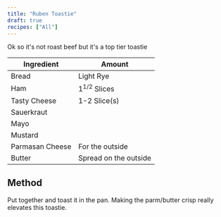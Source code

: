 ```yaml
---
title: "Ruben Toastie"
draft: true
recipes: ["All"]
---
```

Ok so it's not roast beef but it's a top tier toastie

| Ingredient  | Amount |
| ----- | ---- |
| Bread | Light Rye |
| Ham | 1<sup>1/2</sup> Slices |
| Tasty Cheese | 1-2 Slice(s) |
| Sauerkraut |  |
| Mayo |  |
| Mustard |  |
| Parmasan Cheese | For the outside |
| Butter | Spread on the outside |

## Method

Put together and toast it in the pan. Making the parm/butter crisp really elevates this toastie.